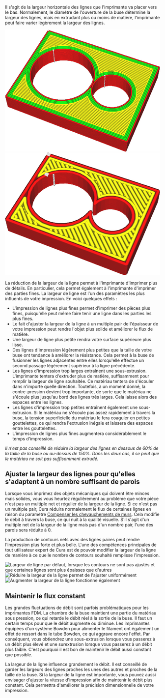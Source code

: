 Il s'agit de la largeur horizontale des lignes que l'imprimante va placer vers le bas. Normalement, le diamètre de l'ouverture de la buse détermine la largeur des lignes, mais en extrudant plus ou moins de matière, l'imprimante peut faire varier légèrement la largeur des lignes.

![Lignes très fines](../../../articles/images/line_width_small.png)
![Lignes très larges](../../../articles/images/line_width_large.png)

La réduction de la largeur de la ligne permet à l'imprimante d'imprimer plus de détails. En particulier, cela permet également à l'imprimante d'imprimer des parties fines. La largeur de ligne est l'un des paramètres les plus influents de votre impression. En voici quelques effets :
* L'impression de lignes plus fines permet d'imprimer des pièces plus fines, puisqu'elle peut même faire tenir une ligne dans les parties les plus fines.
* Le fait d'ajuster la largeur de la ligne à un multiple pair de l'épaisseur de votre impression peut rendre l'objet plus solide et améliorer le flux de matière.
* Une largeur de ligne plus petite rendra votre surface supérieure plus lisse.
* Des lignes d'impression légèrement plus petites que la taille de votre buse ont tendance à améliorer la résistance. Cela permet à la buse de fusionner les lignes adjacentes entre elles lorsqu'elle effectue un second passage légèrement supérieur à la ligne précédente.
* Les lignes d'impression trop larges entraînent une sous-extrusion. L'imprimante tentera d'extruder plus de matière, suffisamment pour remplir la largeur de ligne souhaitée. Ce matériau tentera de s'écouler dans n'importe quelle direction. Toutefois, à un moment donné, la contre-pression devient trop importante, de sorte que le matériau ne s'écoule plus jusqu'au bord des lignes très larges. Cela laisse alors des espaces entre les lignes.
* Les lignes d'impression trop petites entraînent également une sous-extrusion. Si le matériau ne s'écoule pas assez rapidement à travers la buse, la tension superficielle du matériau le fera coaguler en petites gouttelettes, ce qui rendra l'extrusion inégale et laissera des espaces entre les gouttelettes.
* L'impression de lignes plus fines augmentera considérablement le temps d'impression.

*Il n'est pas conseillé de réduire la largeur des lignes en dessous de 60% de la taille de la buse ou au-dessus de 150%. Dans les deux cas, il se peut que le matériau ne soit pas suffisamment extrudé.*

Ajuster la largeur des lignes pour qu'elles s'adaptent à un nombre suffisant de parois
----
Lorsque vous imprimez des objets mécaniques qui doivent être minces mais solides, vous vous heurtez régulièrement au problème que votre pièce n'est pas un multiple net et régulier de la largeur de la ligne. Si ce n'est pas un multiple pair, Cura réduira normalement le flux de certaines lignes en raison du paramètre [Compenser les chevauchements de murs](../shell/travel_compensate_walls_overlapping_enabled.md). Cela modifie le débit à travers la buse, ce qui nuit à la qualité visuelle. S'il s'agit d'un multiple net de la largeur de la ligne mais pas d'un nombre pair, l'une des parois sera réduite à 0.

La production de contours nets avec des lignes paires peut rendre l'impression plus forte et plus belle. L'une des compétences principales de tout utilisateur expert de Cura est de pouvoir modifier la largeur de la ligne de manière à ce que le nombre de contours souhaité remplisse l'impression.

![Largeur de ligne par défaut, lorsque les contours ne sont pas ajustés et que certaines lignes sont plus épaisses que d'autres](../../../articles/images/line_width_fit_bad.png)
![Réduire la largeur de la ligne permet de l'ajuster uniformément](../../../articles/images/line_width_fit_good_small.png)
![Augmenter la largeur de la ligne fonctionne également](../../../articles/images/line_width_fit_good_large.png)

Maintenir le flux constant
----
Les grandes fluctuations de débit sont parfois problématiques pour les imprimantes FDM. La chambre de la buse maintient une partie du matériau sous pression, ce qui retarde le débit réel à la sortie de la buse. Il faut un certain temps pour que le débit augmente ou diminue. Les imprimantes équipées d'un système Bowden pour alimenter le filament ont également un effet de ressort dans le tube Bowden, ce qui aggrave encore l'effet. Par conséquent, vous obtiendrez une sous-extrusion lorsque vous passerez à un débit plus élevé et une surextrusion lorsque vous passerez à un débit plus faible. C'est pourquoi il est bon de maintenir le débit aussi constant que possible.

La largeur de la ligne influence grandement le débit. Il est conseillé de garder les largeurs des lignes proches les unes des autres et proches de la taille de la buse. Si la largeur de la ligne est importante, vous pouvez aussi envisager d'ajuster la vitesse d'impression afin de maintenir le débit plus constant. Cela permettra d'améliorer la précision dimensionnelle de votre impression.
